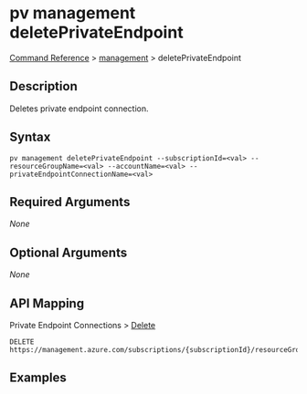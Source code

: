 # pv management deletePrivateEndpoint
[Command Reference](../../../README.md#command-reference) > [management](./main.md) > deletePrivateEndpoint

## Description
Deletes private endpoint connection.

## Syntax
```
pv management deletePrivateEndpoint --subscriptionId=<val> --resourceGroupName=<val> --accountName=<val> --privateEndpointConnectionName=<val>
```

## Required Arguments
*None*

## Optional Arguments
*None*

## API Mapping
Private Endpoint Connections > [Delete](https://docs.microsoft.com/en-us/rest/api/purview/private-endpoint-connections/delete)
```
DELETE https://management.azure.com/subscriptions/{subscriptionId}/resourceGroups/{resourceGroupName}/providers/Microsoft.Purview/accounts/{accountName}/privateEndpointConnections/{privateEndpointConnectionName}
```

## Examples
```powershell

```